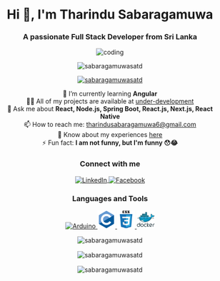 <h1 align="center">Hi 👋, I'm Tharindu Sabaragamuwa</h1>
<h3 align="center">A passionate Full Stack Developer from Sri Lanka</h3>

<p align="center">
  <img alt="coding" width="400" src="https://gifdb.com/images/high/coding-skills-loading-dk68v8z0hevjpuiv.gif">
</p>

<p align="center">
  <img src="https://komarev.com/ghpvc/?username=sabaragamuwasatd&label=Profile%20views&color=0e75b6&style=flat" alt="sabaragamuwasatd" />
</p>

<p align="center">
  <a href="https://github.com/ryo-ma/github-profile-trophy">
    <img src="https://github-profile-trophy.vercel.app/?username=sabaragamuwasatd&theme=darkhub" alt="sabaragamuwasatd" />
  </a>
</p>

<p align="center">
  🌱 I’m currently learning <strong>Angular</strong> <br>
  👨‍💻 All of my projects are available at <a href="https://66b67e2718f5a56e6187cc89--cheery-monstera-5cd1f2.netlify.app/">under-development</a> <br>
  💬 Ask me about <strong>React, Node.js, Spring Boot, React.js, Next.js, React Native</strong> <br>
  📫 How to reach me: <a href="mailto:tharindusabaragamuwa6@gmail.com">tharindusabaragamuwa6@gmail.com</a> <br>
  📄 Know about my experiences <a href="https://tharindusabaragamuwa.netlify.app/">here</a> <br>
  ⚡ Fun fact: <strong>I am not funny, but I'm funny 😯😂</strong>
</p>

<h3 align="center">Connect with me</h3>
<p align="center">
  <a href="https://linkedin.com/in/tharindu-sabaragamuwa" target="_blank">
    <img align="center" src="https://raw.githubusercontent.com/rahuldkjain/github-profile-readme-generator/master/src/images/icons/Social/linked-in-alt.svg" alt="LinkedIn" height="30" width="40" />
  </a>
  <a href="https://fb.com/tharindu.sabaragamuwa" target="_blank">
    <img align="center" src="https://raw.githubusercontent.com/rahuldkjain/github-profile-readme-generator/master/src/images/icons/Social/facebook.svg" alt="Facebook" height="30" width="40" />
  </a>
</p>

<h3 align="center">Languages and Tools</h3>
<p align="center">
  <a href="https://www.arduino.cc/" target="_blank" rel="noreferrer"> 
    <img src="https://cdn.worldvectorlogo.com/logos/arduino-1.svg" alt="Arduino" width="40" height="40"/>
  </a> 
  <a href="https://www.cprogramming.com/" target="_blank" rel="noreferrer"> 
    <img src="https://raw.githubusercontent.com/devicons/devicon/master/icons/c/c-original.svg" alt="C" width="40" height="40"/>
  </a> 
  <a href="https://www.w3schools.com/css/" target="_blank" rel="noreferrer"> 
    <img src="https://raw.githubusercontent.com/devicons/devicon/master/icons/css3/css3-original-wordmark.svg" alt="CSS3" width="40" height="40"/>
  </a> 
  <a href="https://www.docker.com/" target="_blank" rel="noreferrer"> 
    <img src="https://raw.githubusercontent.com/devicons/devicon/master/icons/docker/docker-original-wordmark.svg" alt="Docker" width="40" height="40"/>
  </a>
  <!-- Add more icons as per your list -->
</p>

<p align="center">
  <img align="center" src="https://github-readme-stats.vercel.app/api/top-langs?username=sabaragamuwasatd&show_icons=true&locale=en&layout=compact" alt="sabaragamuwasatd" />
</p>

<p align="center">
  <img align="center" src="https://github-readme-stats.vercel.app/api?username=sabaragamuwasatd&show_icons=true&locale=en" alt="sabaragamuwasatd" />
</p>

<p align="center">
  <img align="center" src="https://github-readme-streak-stats.herokuapp.com/?user=sabaragamuwasatd&" alt="sabaragamuwasatd" />
</p>
